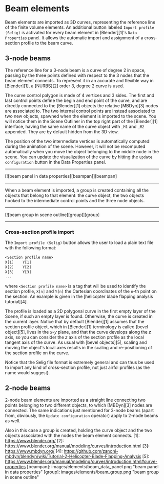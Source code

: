 # Beam elements

Beam elements are imported as 3D curves, representing the reference line of the
finite volume elements. An additional button labeled `Import profile (Selig)` is
activated for every beam element in [Blender][1]'s `Data Properties` panel. It
allows the automatic import and assignment of a cross-section profile to the beam
curve.

## 3-node beams
The reference line for a 3-node beam is a curve of degree 2 in space, passing by
the three points defined with respect to the 3 nodes that the beam element
connects. To represent it in an accurate and flexible way in [Blender][1], a
[NURBS][2] order 3, degree 2 curve is used. 

The curve control polygon is made of 4 vertices and 3 sides. The first and last
control points define the begin and end point of the curve, and are directly
connected to the [Blender][1] objects the relative [MBDyn][3] nodes are
associated to. The two internal control points are instead associated to two
new objects, spawned when the element is imported to the scene. You will notice
them in the Scene Outliner in the top right part of the [Blender][1] interface,
having the same name of the curve object with `_M1` and `_M2` appended. They are
by default hidden from the 3D view. 

The position of the two intermediate vertices is automatically computed during
the animation of the scene. However, it will not be recomputed automatically
when you move the object belonging to the middle node in the scene. You can
update the visualization of the curve by hitting the `Update configuration`
button in the Data Properties panel. 

- - - 
[![beam panel in data properties][beampan]][beampan]
- - - 

When a beam element is imported, a group is created containing all the objects
that belong to that element: the curve object, the two objects hooked to the
intermediate control points and the three node objects.
- - -
[![beam group in scene outline][group]][group]
- - - 

### Cross-section profile import
The `Import profile (Selig)` button allows the user to load a plain text file
with the following format:

```
<Section profile name>
X[1]	Y[1]
X[2]	Y[2]
X[3]	Y[3]
...
```
where `<Section profile name>` is a tag that will be used to identify the
section profile, `X[n]` and `Y[n]` the Cartesian coordinates of the `n`-th point
on the section. An example is given in the [helicopter blade flapping analysis
tutorial][4]. 

The profile is loaded as a 2D polygonal curve in the first empty layer of the
Scene, if such an empty layer is found. Otherwise, the curve is created in the
current layer. Notice that by default [Blender][1] assumes that the section
profile object, which in [Blender][1] terminology is called [bevel object][5],
lives in the *x-y* plane, and that the curve develops along the *z* axis, so you
can consider the *z* axis of the section profile as the local tangent axis of
the curve. As usual with [bevel objects][5], scaling and moving the object's
local axes results in the scaling and re-positioning of the section profile on
the curve. 

Notice that the Selig file format is extremely general and can thus be used to
import any kind of cross-section profile, not just airfol profiles (as the name
would suggest).

## 2-node beams
2-node beam elements are imported as a straight line connecting two points
belonging to two different objects, to which [MBDyn][3] nodes are connected.
The same indications just mentioned for 3-node beams (apart from, obviously, the
`Update configuration` operator) apply to 2-node beams as well.

Also in this case a group is created, holding the curve object and the two
objects associated with the nodes the beam element connects.
  [1]: https://www.blender.org/
  [2]: https://www.blender.org/manual/modeling/curves/introduction.html
  [3]: https://www.mbdyn.org/
  [4]: https://github.com/zanoni-mbdyn/blendyn/wiki/Tutorial-2-Helicopter-Blade-Flapping-Analysis 
  [5]: https://www.blender.org/manual/modeling/curves/introduction.html#curve-properties
  [beampan]: images/elements/beam_data_panel.png "beam panel in data properties"
  [group]: images/elements/beam_group.png "beam group in scene outline"
